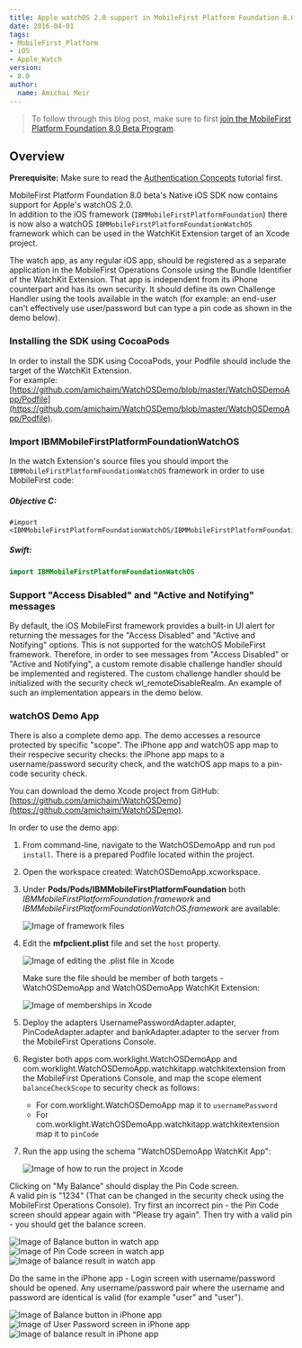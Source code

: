 ```yaml
---
title: Apple watchOS 2.0 support in MobileFirst Platform Foundation 8.0 Beta
date: 2016-04-01
tags:
- MobileFirst_Platform
- iOS
- Apple_Watch
version:
- 8.0
author:
  name: Amichai Meir
---
```


> To follow through this blog post, make sure to first [join the MobileFirst Platform Foundation 8.0 Beta Program]({{site.baseurl}}/beta/).

## Overview
**Prerequisite:** Make sure to read the [Authentication Concepts]({{site.baseurl}}/tutorials/en/foundation/8.0/authentication-and-security/authorization-concepts/) tutorial first.

MobileFirst Platform Foundation 8.0 beta's Native iOS SDK now contains support for Apple's  watchOS 2.0.  
In addition to the iOS framework (`IBMMobileFirstPlatformFoundation`) there is now also a watchOS   `IBMMobileFirstPlatformFoundationWatchOS` framework which can be used in the WatchKit Extension target of an Xcode project.

The watch app, as any regular iOS app, should be registered as a separate application in the MobileFirst Operations Console using the Bundle Identifier of the WatchKit Extension. That app is independent from its iPhone counterpart and has its own security. It should define its own Challenge Handler using the tools available in the watch (for example: an end-user can't effectively use user/password but can type a pin code as shown in the demo below).

### Installing the SDK using CocoaPods
In order to install the SDK using CocoaPods, your Podfile should include the target of the WatchKit Extension.  
For example: [https://github.com/amichaim/WatchOSDemo/blob/master/WatchOSDemoApp/Podfile](https://github.com/amichaim/WatchOSDemo/blob/master/WatchOSDemoApp/Podfile).

### Import IBMMobileFirstPlatformFoundationWatchOS
In the watch Extension's source files you should import the `IBMMobileFirstPlatformFoundationWatchOS` framework in order to use MobileFirst code:

##### Objective C:

```objc
#import <IBMMobileFirstPlatformFoundationWatchOS/IBMMobileFirstPlatformFoundationWatchOS.h>
```

##### Swift:

```swift
import IBMMobileFirstPlatformFoundationWatchOS
```

### Support "Access Disabled" and "Active and Notifying" messages
By default, the iOS MobileFirst framework provides a built-in UI alert for returning the messages for the "Access Disabled" and "Active and Notifying" options. This is not supported for the watchOS MobileFirst framework.
Therefore, in order to see messages from "Access Disabled" or "Active and Notifying", a custom remote disable challenge handler should be implemented and registered. The custom challenge handler should be initialized with the security check wl_remoteDisableRealm. An example of such an implementation appears in the demo below.


### watchOS Demo App

There is also a complete demo app. The demo accesses a resource protected by specific "scope". The iPhone app and watchOS app map to their respecive security checks: the iPhone app maps to a username/password security check, and the watchOS app maps to a pin-code security check.

You can download the demo Xcode project from GitHub: [https://github.com/amichaim/WatchOSDemo](https://github.com/amichaim/WatchOSDemo).

In order to use the demo app:

1. From command-line, navigate to the WatchOSDemoApp and run `pod install`. There is a prepared Podfile located within the project.

2. Open the workspace created: WatchOSDemoApp.xcworkspace.

3. Under **Pods/Pods/IBMMobileFirstPlatformFoundation** both *IBMMobileFirstPlatformFoundation.framework* and *IBMMobileFirstPlatformFoundationWatchOS.framework* are available:

    ![Image of framework files]({{site.baseurl}}/assets/blog/2016-04-01-apple-watchOS-2-0-support-in-mobilefirst-platform-foundation-8-0/Pod_frameworks.png)

4. Edit the **mfpclient.plist** file and set the `host` property.

    ![Image of editing the .plist file in Xcode]({{site.baseurl}}/assets/blog/2016-04-01-apple-watchOS-2-0-support-in-mobilefirst-platform-foundation-8-0/mfpclient.plist_edit.png)

    Make sure the file should be member of both targets - WatchOSDemoApp and WatchOSDemoApp WatchKit Extension:

    ![Image of memberships in Xcode]({{site.baseurl}}/assets/blog/2016-04-01-apple-watchOS-2-0-support-in-mobilefirst-platform-foundation-8-0/mfpclient.plist_membership.png)

5. Deploy the adapters UsernamePasswordAdapter.adapter, PinCodeAdapter.adapter and bankAdapter.adapter to the server from the MobileFirst Operations Console.

6. Register both apps com.worklight.WatchOSDemoApp and com.worklight.WatchOSDemoApp.watchkitapp.watchkitextension from the MobileFirst Operations Console, and map the scope element `balanceCheckScope` to security check as follows:
    - For com.worklight.WatchOSDemoApp map it to `usernamePassword`
    - For com.worklight.WatchOSDemoApp.watchkitapp.watchkitextension map it to `pinCode`

7. Run the app using the schema "WatchOSDemoApp WatchKit App":

    ![Image of how to run the project in Xcode]({{site.baseurl}}/assets/blog/2016-04-01-apple-watchOS-2-0-support-in-mobilefirst-platform-foundation-8-0/Run_demo_app_on_watch.png)

Clicking on "My Balance" should display the Pin Code screen.  
A valid pin is "1234" (That can be changed in the security check using the MobileFirst Operations Console). Try first an incorrect pin - the Pin Code screen should appear again with "Please try again". Then try with a valid pin - you should get the balance screen.  

![Image of Balance button in watch app]({{site.baseurl}}/assets/blog/2016-04-01-apple-watchOS-2-0-support-in-mobilefirst-platform-foundation-8-0/Balance_btn_watch.png)
![Image of Pin Code screen in watch app]({{site.baseurl}}/assets/blog/2016-04-01-apple-watchOS-2-0-support-in-mobilefirst-platform-foundation-8-0/Pincode_screen.png)
![Image of balance result in watch app]({{site.baseurl}}/assets/blog/2016-04-01-apple-watchOS-2-0-support-in-mobilefirst-platform-foundation-8-0/Watch_balance_screen.png)

Do the same in the iPhone app - Login screen with username/password should be opened. Any username/password pair where the username and password are identical is valid (for example "user" and "user").

![Image of Balance button in iPhone app]({{site.baseurl}}/assets/blog/2016-04-01-apple-watchOS-2-0-support-in-mobilefirst-platform-foundation-8-0/Balance_btn_iphone.png)
![Image of User Password screen in iPhone app]({{site.baseurl}}/assets/blog/2016-04-01-apple-watchOS-2-0-support-in-mobilefirst-platform-foundation-8-0/User_password_screen.png)
![Image of balance result in iPhone app]({{site.baseurl}}/assets/blog/2016-04-01-apple-watchOS-2-0-support-in-mobilefirst-platform-foundation-8-0/Iphone_balance_screen.png)
